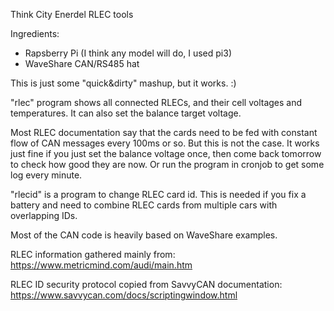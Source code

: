 
Think City Enerdel RLEC tools

Ingredients:
   * Rapsberry Pi (I think any model will do, I used pi3)
   * WaveShare CAN/RS485 hat


This is just some "quick&dirty" mashup, but it works. :) 

"rlec" program shows all connected RLECs, and their cell voltages and
temperatures. It can also set the balance target voltage.

Most RLEC documentation say that the cards need to be fed with constant
flow of CAN messages every 100ms or so. But this is not the case. It
works just fine if you just set the balance voltage once, then come back
tomorrow to check how good they are now. Or run the program in cronjob
to get some log every minute.

"rlecid" is a program to change RLEC card id. This is needed if you fix
a battery and need to combine RLEC cards from multiple cars with 
overlapping IDs.

Most of the CAN code is heavily based on WaveShare examples. 

RLEC information gathered mainly from:
https://www.metricmind.com/audi/main.htm

RLEC ID security protocol copied from SavvyCAN documentation:
https://www.savvycan.com/docs/scriptingwindow.html


